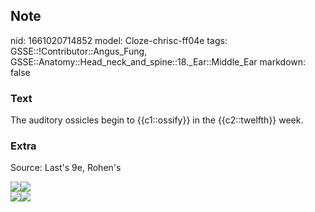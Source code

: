 ## Note
nid: 1661020714852
model: Cloze-chrisc-ff04e
tags: GSSE::!Contributor::Angus_Fung, GSSE::Anatomy::Head_neck_and_spine::18._Ear::Middle_Ear
markdown: false

### Text
The auditory ossicles begin to {{c1::ossify}} in the {{c2::twelfth}} week.

### Extra
Source: Last's 9e, Rohen's
<div><img src=
"paste-954b58fdee62f3b9eb706f23b1af7d7d336c63e6.jpg"><img src= 
"paste-7c8c44b80db1c2fd7539ad4e943da839ff9d1e0c.jpg"></div>
<div>
  <div><img src=
  "paste-d1ba0931b66c1bf2909a26fdd2931968c3500313.jpg"><img src= 
  "paste-95819e2de4cdf421cab98a9cdd583537d6847489.jpg"></div>
</div>
